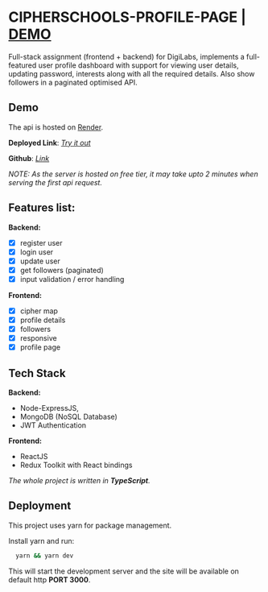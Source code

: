 # CIPHERSCHOOLS-PROFILE-PAGE | [DEMO](https://cipherschools-profile.onrender.com/)

Full-stack assignment (frontend + backend) for DigiLabs, implements a full-featured user profile dashboard with support for viewing user details, updating password, interests along with all the required details. Also show followers in a paginated optimised API.

## Demo

The api is hosted on [Render](https://render.com/).

**Deployed Link**: [_Try it out_](https://cipherschools-profile.onrender.com/)

**Github**: [_Link_](https://github.com/ananyo141/cipherschools-profile-page/)

_NOTE: As the server is hosted on free tier, it may take upto 2 minutes when
serving the first api request._

## Features list:

**Backend:**

- [x] register user
- [x] login user
- [x] update user
- [x] get followers (paginated)
- [x] input validation / error handling

**Frontend:**

- [x] cipher map
- [x] profile details
- [x] followers
- [x] responsive
- [x] profile page

## Tech Stack

**Backend:**

- Node-ExpressJS,
- MongoDB (NoSQL Database)
- JWT Authentication

**Frontend:**

- ReactJS
- Redux Toolkit with React bindings

_The whole project is written in **TypeScript**._

## Deployment

This project uses yarn for package management.

Install yarn and run:

```bash
  yarn && yarn dev
```

This will start the development server and the site will be available on default http **PORT 3000**.
